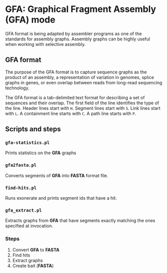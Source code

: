 # GFA: Graphical Fragment Assembly (GFA) mode

GFA format is being adapted by assembler programs as one of the
standards for assembly graphs. Assembly graphs can be highly useful
when working with selective assembly.


## GFA format
The purpose of the GFA format is to capture sequence graphs as the
product of an assembly, a representation of variation in genomes,
splice graphs in genes, or even overlap between reads from long-read
sequencing technology.

The GFA format is a tab-delimited text format for describing a set of
sequences and their overlap. The first field of the line identifies
the type of the line. Header lines start with `H`. Segment lines start
with `S`. Link lines start with `L`. A containment line starts with `C`. A
path line starts with `P`.

## Scripts and steps


### `gfa-statistics.pl`

Prints statistics on the **GFA** graphs

### `gfa2fasta.pl`

Converts segments of **GFA** into **FASTA** format file.

### `find-hits.pl`

Runs exonerate and prints segment ids that have a hit.


### `gfa_extract.pl`

Extracts graphs from **GFA** that have segments exactly matching the
ones specified at invocation.

### Steps

1. Convert **GFA** to **FASTA**
2. Find hits
3. Extract graphs
4. Create bait (**FASTA**)
